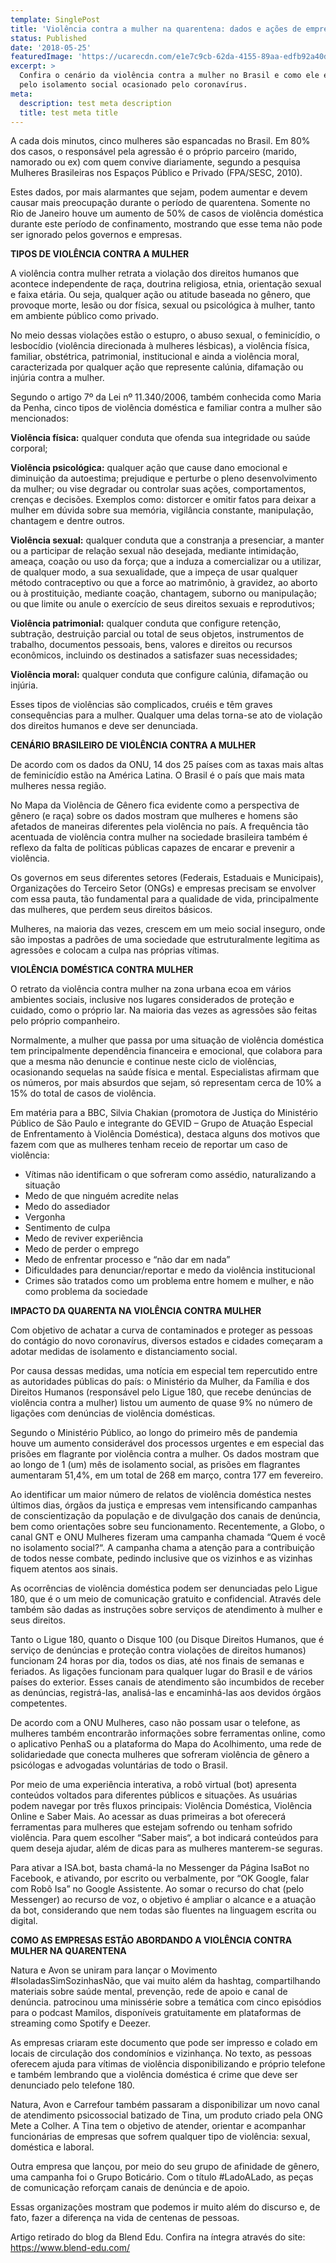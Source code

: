 ```yaml
---
template: SinglePost
title: 'Violência contra a mulher na quarentena: dados e ações de empresas'
status: Published
date: '2018-05-25'
featuredImage: 'https://ucarecdn.com/e1e7c9cb-62da-4155-89aa-edfb92a40d84/'
excerpt: >
  Confira o cenário da violência contra a mulher no Brasil e como ele é agravado
  pelo isolamento social ocasionado pelo coronavírus.
meta:
  description: test meta description
  title: test meta title
---
```

A cada dois minutos, cinco mulheres são espancadas no Brasil. Em 80% dos casos, o responsável pela agressão é o próprio parceiro (marido, namorado ou ex) com quem convive diariamente, segundo a pesquisa Mulheres Brasileiras nos Espaços Público e Privado (FPA/SESC, 2010).



Estes dados, por mais alarmantes que sejam, podem aumentar e devem causar mais preocupação durante o período de quarentena. Somente no Rio de Janeiro houve um aumento de 50% de casos de violência doméstica durante este período de confinamento, mostrando que esse tema não pode ser ignorado pelos governos e empresas.

**TIPOS DE VIOLÊNCIA CONTRA A MULHER**

A violência contra mulher retrata a violação dos direitos humanos que acontece independente de raça, doutrina religiosa, etnia, orientação sexual e faixa etária. Ou seja, qualquer ação ou atitude baseada no gênero, que provoque morte, lesão ou dor física, sexual ou psicológica à mulher, tanto em ambiente público como privado.

No meio dessas violações estão o estupro, o abuso sexual, o feminicídio, o lesbocídio (violência direcionada à mulheres lésbicas), a violência física, familiar, obstétrica, patrimonial, institucional e ainda a violência moral, caracterizada por qualquer ação que represente calúnia, difamação ou injúria contra a mulher.

Segundo o artigo 7º da Lei nº 11.340/2006, também conhecida como Maria da Penha, cinco tipos de violência doméstica e familiar contra a mulher são mencionados:

**Violência física:** qualquer conduta que ofenda sua integridade ou saúde corporal;

**Violência psicológica:** qualquer ação que cause dano emocional e diminuição da autoestima; prejudique e perturbe o pleno desenvolvimento da mulher; ou vise degradar ou controlar suas ações, comportamentos, crenças e decisões. Exemplos como: distorcer e omitir fatos para deixar a mulher em dúvida sobre sua memória, vigilância constante, manipulação, chantagem e dentre outros.

**Violência sexual:** qualquer conduta que a constranja a presenciar, a manter ou a participar de relação sexual não desejada, mediante intimidação, ameaça, coação ou uso da força; que a induza a comercializar ou a utilizar, de qualquer modo, a sua sexualidade, que a impeça de usar qualquer método contraceptivo ou que a force ao matrimônio, à gravidez, ao aborto ou à prostituição, mediante coação, chantagem, suborno ou manipulação; ou que limite ou anule o exercício de seus direitos sexuais e reprodutivos;

**Violência patrimonial:** qualquer conduta que configure retenção, subtração, destruição parcial ou total de seus objetos, instrumentos de trabalho, documentos pessoais, bens, valores e direitos ou recursos econômicos, incluindo os destinados a satisfazer suas necessidades;

**Violência moral:** qualquer conduta que configure calúnia, difamação ou injúria.

Esses tipos de violências são complicados, cruéis e têm graves consequências para a mulher. Qualquer uma delas torna-se ato de violação dos direitos humanos e deve ser denunciada.

**CENÁRIO BRASILEIRO DE VIOLÊNCIA CONTRA A MULHER**

De acordo com os dados da ONU, 14 dos 25 países com as taxas mais altas de feminicídio estão na América Latina. O Brasil é o país que mais mata mulheres nessa região.

No Mapa da Violência de Gênero fica evidente como a perspectiva de gênero (e raça) sobre os dados mostram que mulheres e homens são afetados de maneiras diferentes pela violência no país. A frequência tão acentuada de violência contra mulher na sociedade brasileira também é reflexo da falta de políticas públicas capazes de encarar e prevenir a violência. 

Os governos em seus diferentes setores (Federais, Estaduais e Municipais), Organizações do Terceiro Setor (ONGs) e empresas precisam se envolver com essa pauta, tão fundamental para a qualidade de vida, principalmente das mulheres, que perdem seus direitos básicos.

Mulheres, na maioria das vezes, crescem em um meio social inseguro, onde são impostas a padrões de uma sociedade que estruturalmente legitima as agressões e colocam a culpa nas próprias vítimas.

**VIOLÊNCIA DOMÉSTICA CONTRA MULHER**

O retrato da violência contra mulher na zona urbana ecoa em vários ambientes sociais, inclusive nos lugares considerados de proteção e cuidado, como o próprio lar. Na maioria das vezes as agressões são feitas pelo próprio companheiro. 

Normalmente, a mulher que passa por uma situação de violência doméstica tem principalmente dependência financeira e emocional, que colabora para que a mesma não denuncie e continue neste ciclo de violências, ocasionando sequelas na saúde física e mental. Especialistas afirmam que os números, por mais absurdos que sejam, só representam cerca de 10% a 15% do total de casos de violência. 

Em matéria para a BBC, Silvia Chakian (promotora de Justiça do Ministério Público de São Paulo e integrante do GEVID – Grupo de Atuação Especial de Enfrentamento à Violência Doméstica), destaca alguns dos motivos que fazem com que as mulheres tenham receio de reportar um caso de violência:

* Vítimas não identificam o que sofreram como assédio, naturalizando a situação
* Medo de que ninguém acredite nelas
* Medo do assediador
* Vergonha
* Sentimento de culpa
* Medo de reviver experiência
* Medo de perder o emprego
* Medo de enfrentar processo e “não dar em nada”
* Dificuldades para denunciar/reportar e medo da violência institucional
* Crimes são tratados como um problema entre homem e mulher, e não como problema da sociedade

**IMPACTO DA QUARENTA NA VIOLÊNCIA CONTRA MULHER**

Com objetivo de achatar a curva de contaminados e proteger as pessoas do contágio do novo coronavírus, diversos estados e cidades começaram a adotar medidas de isolamento e distanciamento social. 

Por causa dessas medidas, uma notícia em especial tem repercutido entre as autoridades públicas do país: o Ministério da Mulher, da Família e dos Direitos Humanos (responsável pelo Ligue 180, que recebe denúncias de violência contra a mulher) listou um aumento de quase 9% no número de ligações com denúncias de violência domésticas.

Segundo o Ministério Público, ao longo do primeiro mês de pandemia houve um aumento considerável dos processos urgentes e em especial das prisões em flagrante por violência contra a mulher. Os dados mostram que ao longo de 1 (um) mês de isolamento social, as prisões em flagrantes aumentaram 51,4%, em um total de 268 em março, contra 177 em fevereiro.

Ao identificar um maior número de relatos de violência doméstica nestes últimos dias, órgãos da justiça e empresas vem intensificando campanhas de conscientização da população e de divulgação dos canais de denúncia, bem como orientações sobre seu funcionamento. Recentemente, a  Globo, o canal GNT e ONU Mulheres fizeram uma campanha chamada “Quem é você no isolamento social?“.  A campanha chama a atenção para a contribuição de todos nesse combate, pedindo inclusive que os vizinhos e as vizinhas fiquem atentos aos sinais.

As ocorrências de violência doméstica podem ser denunciadas pelo Ligue 180, que é o um meio de comunicação gratuito e confidencial. Através dele também são dadas as instruções sobre serviços de atendimento à mulher e seus direitos.

Tanto o Ligue 180, quanto o Disque 100 (ou Disque Direitos Humanos, que é serviço de denúncias e proteção contra violações de direitos humanos) funcionam 24 horas por dia, todos os dias, até nos finais de semanas e feriados. As ligações funcionam para qualquer lugar do Brasil e de vários países do exterior. Esses canais de atendimento são incumbidos de receber as denúncias, registrá-las, analisá-las e encaminhá-las aos devidos órgãos competentes.

De acordo com a ONU Mulheres, caso não possam usar o telefone, as mulheres também encontrarão informações sobre ferramentas online, como o aplicativo PenhaS ou a plataforma  do Mapa do Acolhimento, uma rede de solidariedade que conecta mulheres que sofreram violência de gênero a psicólogas e advogadas voluntárias de todo o Brasil.

Por meio de uma experiência interativa, a robô virtual (bot) apresenta conteúdos voltados para diferentes públicos e situações. As usuárias podem navegar por três fluxos principais: Violência Doméstica, Violência Online e Saber Mais. Ao acessar as duas primeiras a bot oferecerá ferramentas para mulheres que estejam sofrendo ou tenham sofrido violência. Para quem escolher “Saber mais“, a bot indicará conteúdos para quem deseja ajudar, além de dicas para as mulheres manterem-se seguras.

Para ativar a ISA.bot, basta chamá-la no Messenger da Página IsaBot no Facebook, e ativando, por escrito ou verbalmente, por “OK Google, falar com Robô Isa” no Google Assistente. Ao somar o recurso do chat (pelo Messenger) ao recurso de voz, o objetivo é ampliar o alcance e a atuação da bot, considerando que nem todas são fluentes na linguagem escrita ou digital.

**COMO AS EMPRESAS ESTÃO ABORDANDO A VIOLÊNCIA CONTRA MULHER NA QUARENTENA**

Natura e Avon se uniram para lançar o Movimento #IsoladasSimSozinhasNão, que vai muito além da hashtag, compartilhando materiais sobre saúde mental, prevenção, rede de apoio e canal de denúncia. patrocinou uma minissérie sobre a temática com cinco episódios para o podcast Mamilos, disponíveis gratuitamente em plataformas de streaming como Spotify e Deezer.

As empresas criaram este documento que pode ser impresso e colado em locais de circulação dos condomínios e vizinhança. No texto, as pessoas oferecem ajuda para vítimas de violência disponibilizando e próprio telefone e também lembrando que a violência doméstica é crime que deve ser denunciado pelo telefone 180.

Natura, Avon e Carrefour também passaram a disponibilizar um novo canal de atendimento psicossocial batizado de Tina, um produto criado pela ONG Mete a Colher. A Tina tem o objetivo de atender, orientar e acompanhar funcionárias de empresas que sofrem qualquer tipo de violência: sexual, doméstica e laboral.

Outra empresa que lançou, por meio do seu grupo de afinidade de gênero, uma campanha foi o Grupo Boticário. Com o título #LadoALado, as peças de comunicação reforçam canais de denúncia e de apoio.

Essas organizações mostram que podemos ir muito além do discurso e, de fato, fazer a diferença na vida de centenas de pessoas.



Artigo retirado do blog da Blend Edu. Confira na íntegra através do site: https://www.blend-edu.com/
